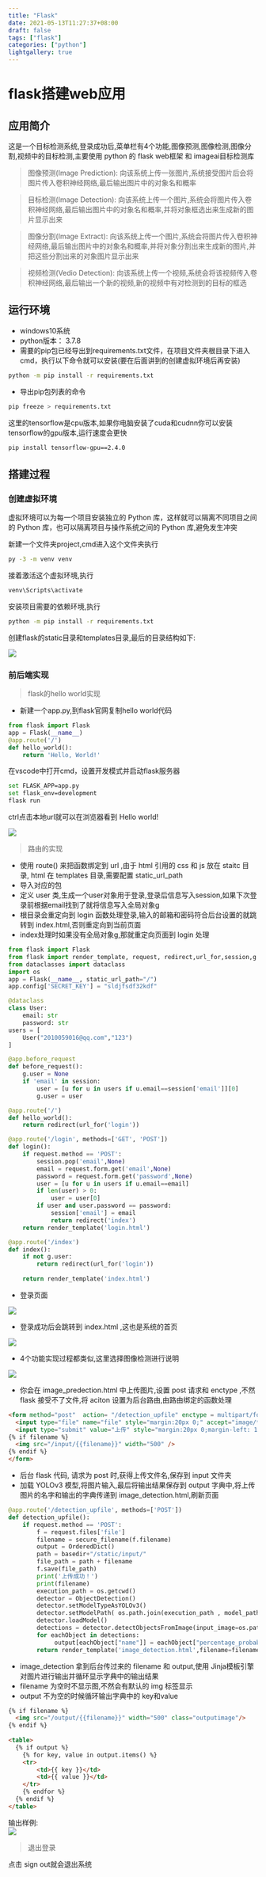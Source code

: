 ```yaml
---
title: "Flask"
date: 2021-05-13T11:27:37+08:00
draft: false
tags: ["flask"]
categories: ["python"]
lightgallery: true
---
```


# flask搭建web应用
## 应用简介
这是一个目标检测系统,登录成功后,菜单栏有4个功能,图像预测,图像检测,图像分割,视频中的目标检测,主要使用 python 的 flask web框架 和 imageai目标检测库   
>图像预测(Image Prediction): 向该系统上传一张图片,系统接受图片后会将图片传入卷积神经网络,最后输出图片中的对象名和概率   


>目标检测(Image Detection): 向该系统上传一个图片,系统会将图片传入卷积神经网络,最后输出图片中的对象名和概率,并将对象框选出来生成新的图片显示出来   

>图像分割(Image Extract): 向该系统上传一个图片,系统会将图片传入卷积神经网络,最后输出图片中的对象名和概率,并将对象分割出来生成新的图片,并把这些分割出来的对象图片显示出来

>视频检测(Vedio Detection): 向该系统上传一个视频,系统会将该视频传入卷积神经网络,最后输出一个新的视频,新的视频中有对检测到的目标的框选

## 运行环境
- windows10系统
- python版本： 3.7.8
- 需要的pip包已经导出到requirements.txt文件，在项目文件夹根目录下进入cmd，执行以下命令就可以安装(要在后面讲到的创建虚拟环境后再安装)
```bash
python -m pip install -r requirements.txt
```
- 导出pip包列表的命令
```bash
pip freeze > requirements.txt
```

这里的tensorflow是cpu版本,如果你电脑安装了cuda和cudnn你可以安装tensorflow的gpu版本,运行速度会更快
```bash
pip install tensorflow-gpu==2.4.0   
```

## 搭建过程
### 创建虚拟环境
虚拟环境可以为每一个项目安装独立的 Python 库，这样就可以隔离不同项目之间的 Python 库，也可以隔离项目与操作系统之间的 Python 库,避免发生冲突

新建一个文件夹project,cmd进入这个文件夹执行
```bash
py -3 -m venv venv
```

接着激活这个虚拟环境,执行
```bash
venv\Scripts\activate
```

安装项目需要的依赖环境,执行
```bash
python -m pip install -r requirements.txt
```

创建flask的static目录和templates目录,最后的目录结构如下:

![](https://cdn.jsdelivr.net/gh/clearyup/picgo/img/20210513174429.png)
### 前后端实现
> flask的hello world实现   

- 新建一个app.py,到flask官网复制hello world代码
```python
from flask import Flask
app = Flask(__name__)
@app.route('/')
def hello_world():
    return 'Hello, World!'
```

在vscode中打开cmd，设置开发模式并启动flask服务器

```bash
set FLASK_APP=app.py
set flask_env=development
flask run
```

ctrl点击本地url就可以在浏览器看到 Hello world!

![](https://cdn.jsdelivr.net/gh/clearyup/picgo/img/20210513190748.png)

>路由的实现

- 使用 route() 来把函数绑定到 url ,由于 html 引用的 css 和 js 放在 staitc 目录, html 在 templates 目录,需要配置 static_url_path
- 导入对应的包
- 定义 user 类,生成一个user对象用于登录,登录后信息写入session,如果下次登录前根据email找到了就将信息写入全局对象g
- 根目录会重定向到 login 函数处理登录,输入的邮箱和密码符合后台设置的就跳转到 index.html,否则重定向到当前页面
- index处理时如果没有全局对象g,那就重定向页面到 login 处理

```python
from flask import Flask
from flask import render_template, request, redirect,url_for,session,g
from dataclasses import dataclass
import os
app = Flask(__name__, static_url_path="/")
app.config['SECRET_KEY'] = "sldjfsdf32kdf" 

@dataclass
class User:
    email: str
    password: str
users = [
    User("2010059016@qq.com","123")
]

@app.before_request
def before_request():
    g.user = None
    if 'email' in session:
        user = [u for u in users if u.email==session['email']][0]
        g.user = user

@app.route('/')
def hello_world():
    return redirect(url_for('login'))

@app.route('/login', methods=['GET', 'POST'])
def login():
    if request.method == 'POST':
        session.pop('email',None)
        email = request.form.get('email',None)
        password = request.form.get('password',None)
        user = [u for u in users if u.email==email]
        if len(user) > 0:
            user = user[0]
        if user and user.password == password:
            session['email'] = email
            return redirect('index')
    return render_template('login.html')

@app.route('/index')
def index():
    if not g.user:
        return redirect(url_for('login'))
    
    return render_template('index.html')

```

- 登录页面   

![](https://cdn.jsdelivr.net/gh/clearyup/picgo/img/20210513194936.png)   

- 登录成功后会跳转到 index.html ,这也是系统的首页

![](https://cdn.jsdelivr.net/gh/clearyup/picgo/img/20210513195101.png)   

- 4个功能实现过程都类似,这里选择图像检测进行说明

![](https://cdn.jsdelivr.net/gh/clearyup/picgo/img/20210513200517.png)

- 你会在 image_predection.html 中上传图片,设置 post 请求和 enctype ,不然 flask 接受不了文件,将 aciton 设置为后台路由,由路由绑定的函数处理
```html
<form method="post"  action= "/detection_upfile" enctype = multipart/form-data class="formfile">
  <input type="file" name="file" style="margin:20px 0;" accept="image/*" id="file"  />
  <input type="submit" value="上传" style="margin:20px 0;margin-left: 170px;" />
{% if filename %}
  <img src="/input/{{filename}}" width="500" />
{% endif %}
</form>
```

- 后台 flask 代码, 请求为 post 时,获得上传文件名,保存到 input 文件夹
- 加载 YOLOv3 模型,将图片输入,最后将输出结果保存到 output 字典中,将上传图片的名字和输出的字典传递到 image_detection.html,刷新页面


```python
@app.route('/detection_upfile', methods=['POST'])
def detection_upfile():
    if request.method == 'POST':
        f = request.files['file']
        filename = secure_filename(f.filename)
        output = OrderedDict()
        path = basedir+"/static/input/"
        file_path = path + filename
        f.save(file_path)
        print('上传成功！')
        print(filename)
        execution_path = os.getcwd()
        detector = ObjectDetection()
        detector.setModelTypeAsYOLOv3()
        detector.setModelPath( os.path.join(execution_path , model_path+"yolo.h5"))
        detector.loadModel()
        detections = detector.detectObjectsFromImage(input_image=os.path.join(execution_path , input_path+filename), output_image_path=os.path.join(execution_path , output_path+filename), minimum_percentage_probability=30)
        for eachObject in detections:
             output[eachObject["name"]] = eachObject["percentage_probability"]
        return render_template('image_detection.html',filename=filename,output=output)

```

- image_detection 拿到后台传过来的 filename 和 output,使用 Jinja模板引擎对图片进行输出并循环显示字典中的输出结果
- filename 为空时不显示图,不然会有默认的 img 标签显示   
- output 不为空的时候循环输出字典中的 key和value
```html
{% if filename %}
  <img src="/output/{{filename}}" width="500" class="outputimage"/>
{% endif %}
 
<table>
  {% if output %}
    {% for key, value in output.items() %}
    <tr>
        <td>{{ key }}</td>
        <td>{{ value }}</td>
    </tr>
    {% endfor %}
  {% endif %}
</table>
```

输出样例:   
![](https://cdn.jsdelivr.net/gh/clearyup/picgo/img/20210513204559.png)

>退出登录

点击 sign out就会退出系统